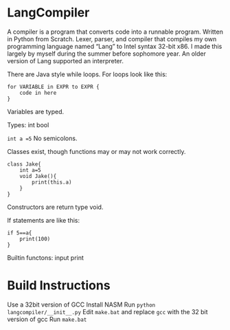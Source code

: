 
# LangCompiler
A compiler is a program that converts code into a runnable program. Written in Python from Scratch. Lexer, parser, and compiler that compiles my own programming language named “Lang” to Intel syntax 32-bit x86. I made this largely by myself during the summer before sophomore year. An older version of Lang supported an interpreter. 


There are Java style while loops. For loops look like this:
```
for VARIABLE in EXPR to EXPR {
	code in here
}
```
Variables are typed. 

Types:
int
bool


`int a =5`
No semicolons.

Classes exist, though functions may or may not work correctly.
```
class Jake{
    int a=5
    void Jake(){
        print(this.a)
    }
}
```
Constructors are return type void.

If statements are like this:
```
if 5==a{
	print(100)
}
```

Builtin functons:
input
print
# Build Instructions
Use a 32bit version of GCC
Install NASM
Run `python langcompiler/__init__.py`
Edit `make.bat` and replace `gcc` with the 32 bit version of gcc
Run `make.bat`

